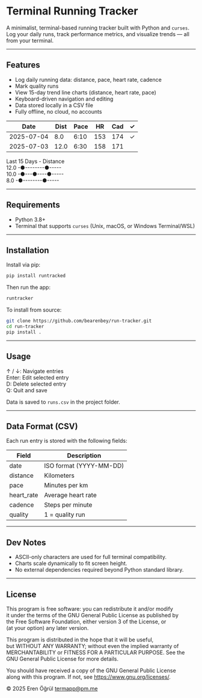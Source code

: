# Terminal Running Tracker

A minimalist, terminal-based running tracker built with Python and `curses`. Log your daily runs, track performance metrics, and visualize trends — all from your terminal.

---

## Features

- Log daily running data: distance, pace, heart rate, cadence
- Mark quality runs
- View 15-day trend line charts (distance, heart rate, pace)
- Keyboard-driven navigation and editing
- Data stored locally in a CSV file
- Fully offline, no cloud, no accounts

| Date       | Dist | Pace | HR  | Cad | ✓ |
|------------|------|------|-----|-----|---|
| 2025-07-04 |  8.0 | 6:10 | 153 | 174 | ✓ |
| 2025-07-03 | 12.0 | 6:30 | 158 | 171 |   |

Last 15 Days - Distance  
12.0 -●--------●-----  
10.0 -●---●----●-----  
 8.0 -●--------●-----

---

## Requirements

- Python 3.8+
- Terminal that supports `curses` (Unix, macOS, or Windows Terminal/WSL)

---

## Installation

Install via pip:

```bash
pip install runtracked
```

Then run the app:

```bash
runtracker
```

To install from source:

```bash
git clone https://github.com/bearenbey/run-tracker.git
cd run-tracker
pip install .
```

---

## Usage

↑ / ↓: Navigate entries  
Enter: Edit selected entry  
D: Delete selected entry  
Q: Quit and save  

Data is saved to `runs.csv` in the project folder.

---

## Data Format (CSV)

Each run entry is stored with the following fields:

| Field        | Description             |
|--------------|-------------------------|
| date         | ISO format (YYYY-MM-DD) |
| distance     | Kilometers              |
| pace         | Minutes per km          |
| heart_rate   | Average heart rate      |
| cadence      | Steps per minute        |
| quality      | 1 = quality run         |

---

## Dev Notes

- ASCII-only characters are used for full terminal compatibility.
- Charts scale dynamically to fit screen height.
- No external dependencies required beyond Python standard library.

---

## License

This program is free software: you can redistribute it and/or modify  
it under the terms of the GNU General Public License as published by  
the Free Software Foundation, either version 3 of the License, or  
(at your option) any later version.

This program is distributed in the hope that it will be useful,  
but WITHOUT ANY WARRANTY; without even the implied warranty of  
MERCHANTABILITY or FITNESS FOR A PARTICULAR PURPOSE. See the  
GNU General Public License for more details.

You should have received a copy of the GNU General Public License  
along with this program. If not, see <https://www.gnu.org/licenses/>.

© 2025 Eren Öğrül [termapp@pm.me](mailto:termapp@pm.me)



